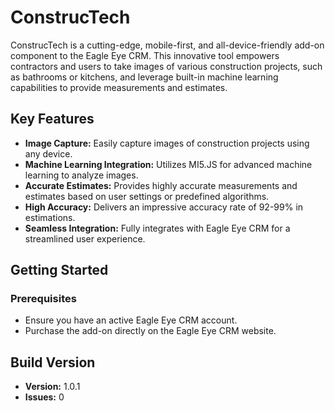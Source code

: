 # ConstrucTech

ConstrucTech is a cutting-edge, mobile-first, and all-device-friendly add-on component to the Eagle Eye CRM. This innovative tool empowers contractors and users to take images of various construction projects, such as bathrooms or kitchens, and leverage built-in machine learning capabilities to provide measurements and estimates.

## Key Features

- **Image Capture:** Easily capture images of construction projects using any device.
- **Machine Learning Integration:** Utilizes MI5.JS for advanced machine learning to analyze images.
- **Accurate Estimates:** Provides highly accurate measurements and estimates based on user settings or predefined algorithms.
- **High Accuracy:** Delivers an impressive accuracy rate of 92-99% in estimations.
- **Seamless Integration:** Fully integrates with Eagle Eye CRM for a streamlined user experience.

## Getting Started

### Prerequisites

- Ensure you have an active Eagle Eye CRM account.
- Purchase the add-on directly on the Eagle Eye CRM website.

## Build Version

- **Version:** 1.0.1
- **Issues:** 0
